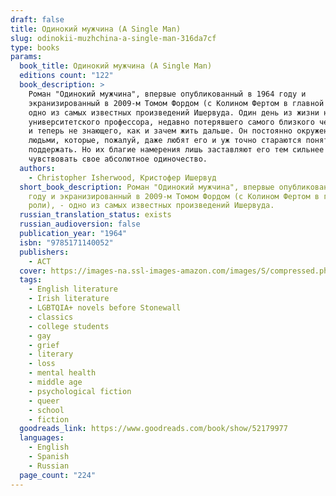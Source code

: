 ```yaml
---
draft: false
title: Одинокий мужчина (A Single Man)
slug: odinokii-muzhchina-a-single-man-316da7cf
type: books
params:
  book_title: Одинокий мужчина (A Single Man)
  editions count: "122"
  book_description: >
    Роман "Одинокий мужчина", впервые опубликованный в 1964 году и
    экранизированный в 2009-м Томом Фордом (с Колином Фертом в главной роли), -
    одно из самых известных произведений Ишервуда. Один день из жизни немолодого
    университетского профессора, недавно потерявшего самого близкого человека -
    и теперь не знающего, как и зачем жить дальше. Он постоянно окружен людьми -
    людьми, которые, пожалуй, даже любят его и уж точно стараются понять и
    поддержать. Но их благие намерения лишь заставляют его тем сильнее
    чувствовать свое абсолютное одиночество.
  authors:
    - Christopher Isherwood, Кристофер Ишервуд
  short_book_description: Роман "Одинокий мужчина", впервые опубликованный в 1964
    году и экранизированный в 2009-м Томом Фордом (с Колином Фертом в главной
    роли), - одно из самых известных произведений Ишервуда.
  russian_translation_status: exists
  russian_audioversion: false
  publication_year: "1964"
  isbn: "9785171140052"
  publishers:
    - АСТ
  cover: https://images-na.ssl-images-amazon.com/images/S/compressed.photo.goodreads.com/books/1569950915l/52179977.jpg
  tags:
    - English literature
    - Irish literature
    - LGBTQIA+ novels before Stonewall
    - classics
    - college students
    - gay
    - grief
    - literary
    - loss
    - mental health
    - middle age
    - psychological fiction
    - queer
    - school
    - fiction
  goodreads_link: https://www.goodreads.com/book/show/52179977
  languages:
    - English
    - Spanish
    - Russian
  page_count: "224"
---
```

